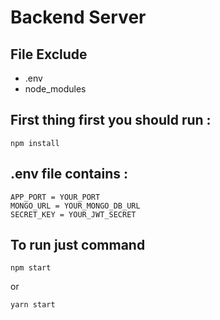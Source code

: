 # Backend Server

## File Exclude

- .env
- node_modules

## First thing first you should run :

```
npm install
```

## .env file contains :

```
APP_PORT = YOUR_PORT
MONGO_URL = YOUR_MONGO_DB_URL
SECRET_KEY = YOUR_JWT_SECRET
```

## To run just command

```
npm start
```

or

```
yarn start
```
